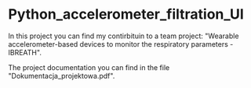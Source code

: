 # Python_accelerometer_filtration_UI

In this project you can find my contirbituin to a team project: 
"Wearable accelerometer-based devices to monitor the respiratory parameters - IBREATH".

The project documentation you can find in the file "Dokumentacja_projektowa.pdf".
